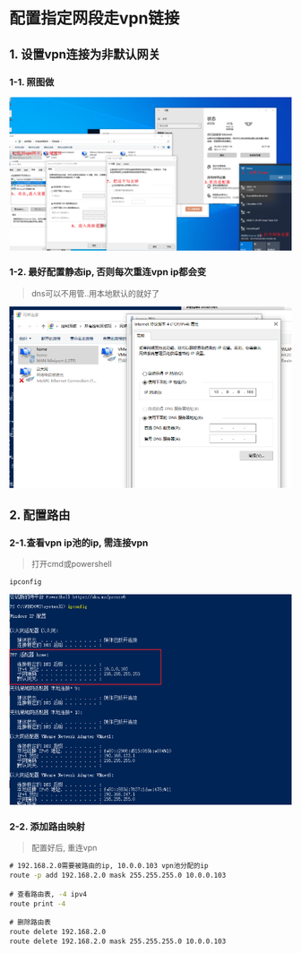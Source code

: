 # 配置指定网段走vpn链接

## 1. 设置vpn连接为非默认网关

### 1-1. 照图做

![picture](../../Image/Snipaste_2021-12-07_14-48-18.png)



### 1-2. 最好配置静态ip, 否则每次重连vpn ip都会变

> dns可以不用管..用本地默认的就好了

![image-20211207150946341](../../Image/image-20211207150946341.png)

## 2. 配置路由

### 2-1.查看vpn ip池的ip, 需连接vpn

> 打开cmd或powershell

```bat
ipconfig
```

![picture](../../Image/image-20211207145838840.png)

### 2-2. 添加路由映射

> 配置好后, 重连vpn

```bat
# 192.168.2.0需要被路由的ip, 10.0.0.103 vpn池分配的ip
route -p add 192.168.2.0 mask 255.255.255.0 10.0.0.103

# 查看路由表, -4 ipv4
route print -4

# 删除路由表
route delete 192.168.2.0
route delete 192.168.2.0 mask 255.255.255.0 10.0.0.103
```

